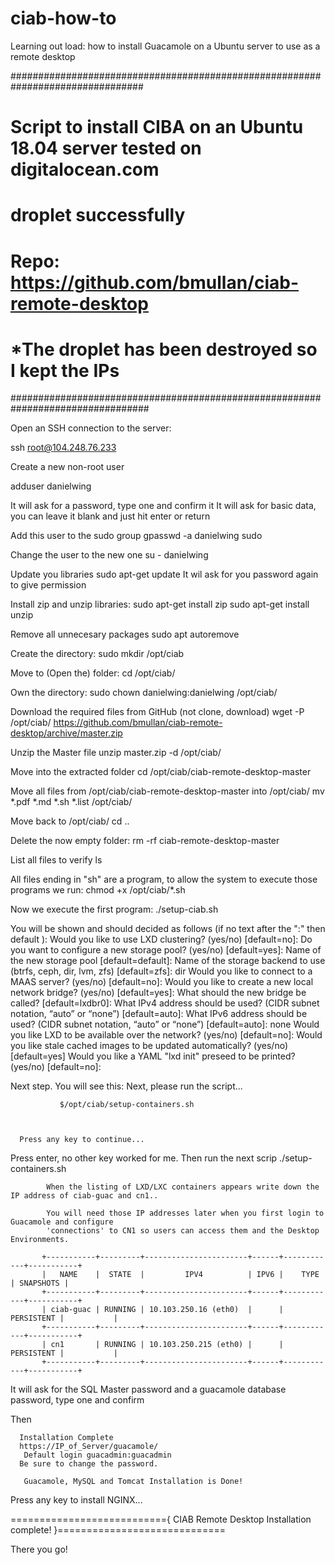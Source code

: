 # ciab-how-to
Learning out load: how to install Guacamole on a Ubuntu server to use as a remote desktop

################################################################################
# Script to install CIBA on an Ubuntu 18.04 server tested on digitalocean.com 
# droplet successfully
# Repo: https://github.com/bmullan/ciab-remote-desktop
#
#                               *The droplet has been destroyed so I kept the IPs
#################################################################################

Open an SSH connection to the server:

  ssh root@104.248.76.233

Create a new non-root user

  adduser danielwing

  It will ask for a password, type one and confirm it
  It will ask for basic data, you can leave it blank and just hit enter or return

Add this user to the sudo group
  gpasswd -a danielwing sudo

Change the user to the new one
  su - danielwing

Update you libraries
  sudo apt-get update
    It wil ask for you password again to give permission

Install zip and unzip libraries:
  sudo apt-get install zip
  sudo apt-get install unzip

Remove all unnecesary packages
  sudo apt autoremove

Create the directory:
   sudo mkdir /opt/ciab

Move to (Open the) folder:
     cd /opt/ciab/

Own the directory:
   sudo chown danielwing:danielwing /opt/ciab/

Download the required files from GitHub (not clone, download)
  wget -P /opt/ciab/ https://github.com/bmullan/ciab-remote-desktop/archive/master.zip

Unzip the Master file
  unzip master.zip -d /opt/ciab/

Move into the extracted folder
  cd /opt/ciab/ciab-remote-desktop-master

Move all files from /opt/ciab/ciab-remote-desktop-master into /opt/ciab/
  mv *.pdf  *.md *.sh *.list /opt/ciab/

Move back to /opt/ciab/
  cd ..

Delete the now empty folder:
  rm -rf ciab-remote-desktop-master

List all files to verify
    ls

All files ending in "sh" are a program, to allow the system to execute those programs we run:
  chmod +x /opt/ciab/*.sh

Now we execute the first program:
  ./setup-ciab.sh

You will be shown and should decided as follows (if no text after the ":" then default ):
Would you like to use LXD clustering? (yes/no) [default=no]:
Do you want to configure a new storage pool? (yes/no) [default=yes]:
Name of the new storage pool [default=default]:
Name of the storage backend to use (btrfs, ceph, dir, lvm, zfs) [default=zfs]: dir
Would you like to connect to a MAAS server? (yes/no) [default=no]:
Would you like to create a new local network bridge? (yes/no) [default=yes]:
What should the new bridge be called? [default=lxdbr0]:
What IPv4 address should be used? (CIDR subnet notation, “auto” or “none”) [default=auto]:
What IPv6 address should be used? (CIDR subnet notation, “auto” or “none”) [default=auto]: none
Would you like LXD to be available over the network? (yes/no) [default=no]:
Would you like stale cached images to be updated automatically? (yes/no) [default=yes]
Would you like a YAML "lxd init" preseed to be printed? (yes/no) [default=no]:

Next step. You will see this:
      Next, please run the script...

               $/opt/ciab/setup-containers.sh



      Press any key to continue...

Press enter, no other key worked for me. Then run the next scrip
  ./setup-containers.sh

            When the listing of LXD/LXC containers appears write down the IP address of ciab-guac and cn1..

            You will need those IP addresses later when you first login to Guacamole and configure
            'connections' to CN1 so users can access them and the Desktop Environments.

           +-----------+---------+-----------------------+------+------------+-----------+
           |   NAME    |  STATE  |         IPV4          | IPV6 |    TYPE    | SNAPSHOTS |
           +-----------+---------+-----------------------+------+------------+-----------+
           | ciab-guac | RUNNING | 10.103.250.16 (eth0)  |      | PERSISTENT |           |
           +-----------+---------+-----------------------+------+------------+-----------+
           | cn1       | RUNNING | 10.103.250.215 (eth0) |      | PERSISTENT |           |
           +-----------+---------+-----------------------+------+------------+-----------+

It will ask for the SQL Master password and a guacamole database password, type one and confirm

Then

      Installation Complete
      https://IP_of_Server/guacamole/
       Default login guacadmin:guacadmin
      Be sure to change the password.

       Guacamole, MySQL and Tomcat Installation is Done!

Press any key to install NGINX...

==========================={ CIAB Remote Desktop Installation complete! }=============================

There you go!
